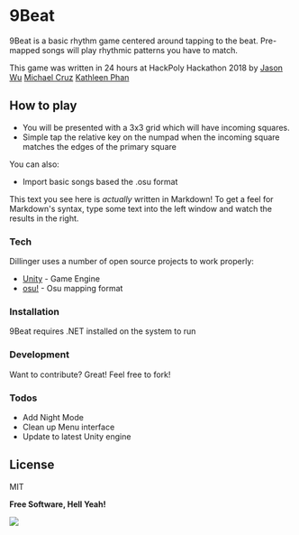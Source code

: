 # 9Beat

9Beat is a basic rhythm game centered around tapping to the beat. Pre-mapped songs will play rhythmic patterns you have to match.

This game was written in 24 hours at HackPoly Hackathon 2018 by
[Jason Wu](https://github.com/uosJad)
[Michael Cruz](https://github.com/Miic)
[Kathleen Phan](https://github.com/KathyPhan)

## How to play

  - You will be presented with a 3x3 grid which will have incoming squares.
  - Simple tap the relative key on the numpad when the incoming square matches the edges of the primary square

You can also:
  - Import basic songs based the .osu format

This text you see here is *actually* written in Markdown! To get a feel for Markdown's syntax, type some text into the left window and watch the results in the right.

### Tech

Dillinger uses a number of open source projects to work properly:

* [Unity] - Game Engine
* [osu!] - Osu mapping format

### Installation

9Beat requires .NET installed on the system to run

### Development

Want to contribute? Great! Feel free to fork!




### Todos

 - Add Night Mode
 - Clean up Menu interface
 - Update to latest Unity engine

License
----

MIT


**Free Software, Hell Yeah!**

[//]: # (These are reference links used in the body of this note and get stripped out when the markdown processor does its job. There is no need to format nicely because it shouldn't be seen. Thanks SO - http://stackoverflow.com/questions/4823468/store-comments-in-markdown-syntax)


   [Unity]: <https://unity3d.com/>
   [osu!]: <https://osu.ppy.sh/home>

[![](https://i.gyazo.com/1797bca7f71522018502e112d4988001.png)](https://nodesource.com/products/nsolid)
